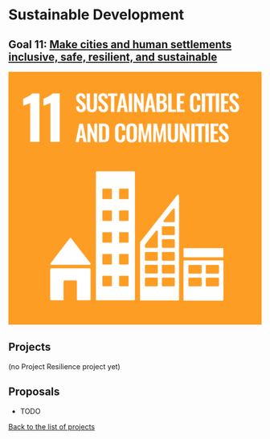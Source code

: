 # Sustainable Development

## Goal 11: [Make cities and human settlements inclusive, safe, resilient, and sustainable](https://sdgs.un.org/goals/goal11)

[![Goal 11](../images/sdgs/E-WEB-Goal-11.png)](https://sdgs.un.org/goals/goal11)

## Projects

(no Project Resilience project yet)

## Proposals

- TODO

[Back to the list of projects](../README.md)